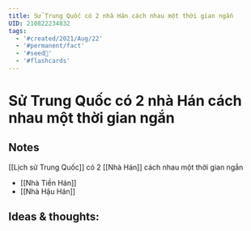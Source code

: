 ```yaml
---
title: Sử Trung Quốc có 2 nhà Hán cách nhau một thời gian ngắn
UID: 210822234832
tags:
  - '#created/2021/Aug/22'
  - '#permanent/fact'
  - '#seed🥜'
  - '#flashcards'
---
```

# Sử Trung Quốc có 2 nhà Hán cách nhau một thời gian ngắn

## Notes
[[Lịch sử Trung Quốc]] có 2 [[Nhà Hán]] cách nhau một thời gian ngắn

- [[Nhà Tiền Hán]]
- [[Nhà Hậu Hán]]

## Ideas & thoughts:
